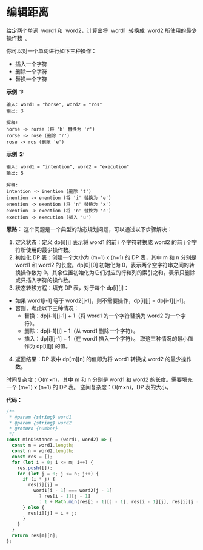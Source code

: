 # 编辑距离

给定两个单词  word1 和  word2，计算出将  word1  转换成  word2 所使用的最少操作数  。

你可以对一个单词进行如下三种操作：

- 插入一个字符
- 删除一个字符
- 替换一个字符

**示例  1:**

```
输入: word1 = "horse", word2 = "ros"
输出: 3

解释:
horse -> rorse (将 'h' 替换为 'r')
rorse -> rose (删除 'r')
rose -> ros (删除 'e')
```

**示例  2:**

```
输入: word1 = "intention", word2 = "execution"
输出: 5

解释:
intention -> inention (删除 't')
inention -> enention (将 'i' 替换为 'e')
enention -> exention (将 'n' 替换为 'x')
exention -> exection (将 'n' 替换为 'c')
exection -> execution (插入 'u')
```

**思路：**
这个问题是一个典型的动态规划问题，可以通过以下步骤解决：

1. 定义状态：定义 dp[i][j] 表示将 word1 的前 i 个字符转换成 word2 的前 j 个字符所使用的最少操作数。
2. 初始化 DP 表：创建一个大小为 (m+1) x (n+1) 的 DP 表，其中 m 和 n 分别是 word1 和 word2 的长度。dp[0][0] 初始化为 0，表示两个空字符串之间的转换操作数为 0。其余位置初始化为它们对应的行和列的索引之和，表示只删除或只插入字符的操作数。
3. 状态转移方程：填充 DP 表，对于每个 dp[i][j]：
  - 如果 word1[i-1] 等于 word2[j-1]，则不需要操作，dp[i][j] = dp[i-1][j-1]。
  - 否则，考虑以下三种情况：
    - 替换：dp[i-1][j-1] + 1（将 word1 的一个字符替换为 word2 的一个字符）。
    - 删除：dp[i-1][j] + 1（从 word1 删除一个字符）。
    - 插入：dp[i][j-1] + 1（在 word1 插入一个字符）。
  取这三种情况的最小值作为 dp[i][j] 的值。
4. 返回结果：DP 表中 dp[m][n] 的值即为将 word1 转换成 word2 的最少操作数。

时间复杂度：O(m×n)，其中 m 和 n 分别是 word1 和 word2 的长度。需要填充一个 (m+1) x (n+1) 的 DP 表。
空间复杂度：O(m×n)，DP 表的大小。

**代码：**

```js
/**
 * @param {string} word1
 * @param {string} word2
 * @return {number}
 */
const minDistance = (word1, word2) => {
  const m = word1.length;
  const n = word2.length;
  const res = [];
  for (let i = 0; i <= m; i++) {
    res.push([]);
    for (let j = 0; j <= n; j++) {
      if (i * j) {
        res[i][j] =
          word1[i - 1] === word2[j - 1]
            ? res[i - 1][j - 1]
            : 1 + Math.min(res[i - 1][j - 1], res[i - 1][j], res[i][j - 1]);
      } else {
        res[i][j] = i + j;
      }
    }
  }
  return res[m][n];
};
```
